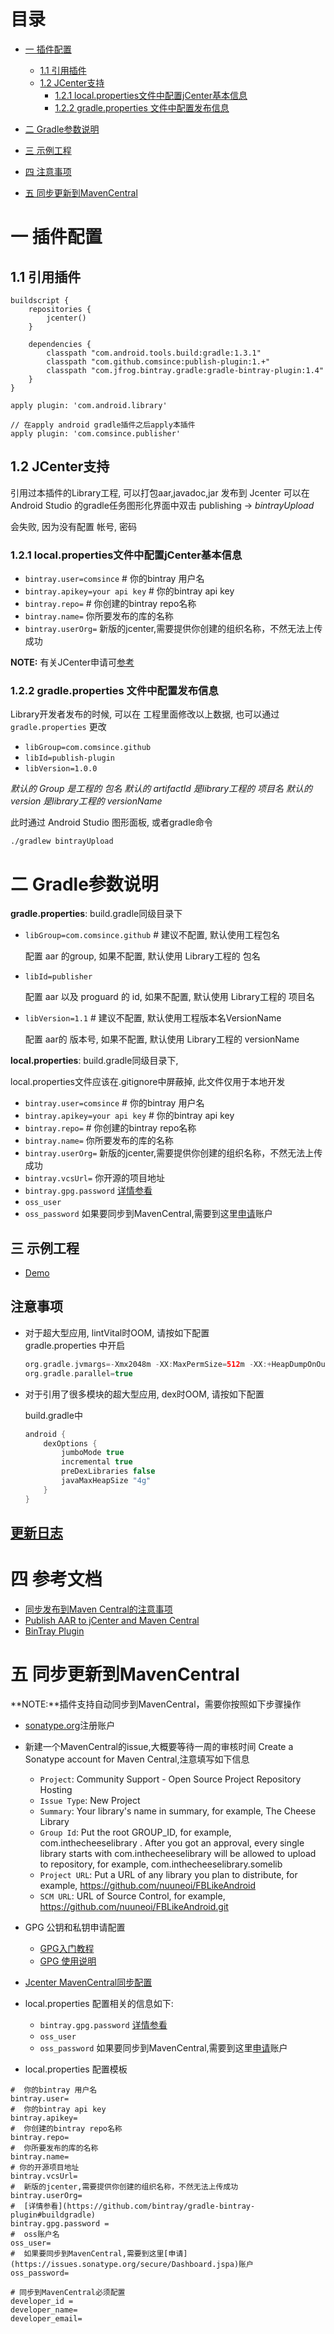 # 目录
    
* [一 插件配置](#library_setting_init)
    * [1.1 引用插件](#build_setting)
    * [1.2 JCenter支持](#jcenter_setting)
      * [1.2.1 local.properties文件中配置jCenter基本信息](#jcenter_account_setting)
      * [1.2.2 gradle.properties 文件中配置发布信息](#jcenter_group_setting)
* [二 Gradle参数说明](#gradle_setting_describe)

* [三 示例工程](#demo) 
* [四 注意事项](#notifications)
* [五 同步更新到MavenCentral](#sync_maven_central)

# 一 插件配置<a name="library_setting_init"/>

## 1.1 引用插件<a name="build_setting"/>

````
buildscript {
    repositories {
        jcenter()
    }
    
    dependencies {
        classpath "com.android.tools.build:gradle:1.3.1"
        classpath "com.github.comsince:publish-plugin:1.+"
        classpath "com.jfrog.bintray.gradle:gradle-bintray-plugin:1.4"
    }
}

apply plugin: 'com.android.library'

// 在apply android gradle插件之后apply本插件
apply plugin: 'com.comsince.publisher'

````


## 1.2 JCenter支持<a name="jcenter_setting"/>
 
引用过本插件的Library工程, 可以打包aar,javadoc,jar 发布到 Jcenter
可以在 Android Studio 的gradle任务图形化界面中双击 publishing -> *bintrayUpload*

会失败, 因为没有配置 帐号, 密码

### 1.2.1 local.properties文件中配置jCenter基本信息<a name="jcenter_account_setting"/>

+ `bintray.user=comsince`  # 你的bintray 用户名
+ `bintray.apikey=your api key` # 你的bintray api key
+ `bintray.repo=` #  你创建的bintray repo名称
+ `bintray.name=` 你所要发布的库的名称
+ `bintray.userOrg=`  新版的jcenter,需要提供你创建的组织名称，不然无法上传成功 


**NOTE:** 有关JCenter申请可[参考](register_jcenter.md)

### 1.2.2 gradle.properties 文件中配置发布信息<a name="jcenter_group_setting"/>

Library开发者发布的时候, 可以在 工程里面修改以上数据, 也可以通过 `gradle.properties` 更改

+ `libGroup=com.comsince.github`  
+ `libId=publish-plugin`
+ `libVersion=1.0.0`

*默认的 Group 是工程的 包名*
*默认的 artifactId 是library工程的 项目名*
*默认的 version 是library工程的 versionName*  


此时通过 Android Studio 图形面板, 或者gradle命令

````
./gradlew bintrayUpload
````


# 二 Gradle参数说明<a name="gradle_setting_describe"/>

**gradle.properties**: build.gradle同级目录下

+ `libGroup=com.comsince.github`  # 建议不配置, 默认使用工程包名

    配置 aar 的group, 如果不配置, 默认使用 Library工程的 包名
    
+ `libId=publisher` 

    配置 aar 以及 proguard 的 id, 如果不配置, 默认使用 Library工程的 项目名

+ `libVersion=1.1` # 建议不配置, 默认使用工程版本名VersionName

    配置 aar的 版本号, 如果不配置, 默认使用 Library工程的 versionName  
    
**local.properties**: build.gradle同级目录下, 

local.properties文件应该在.gitignore中屏蔽掉, 此文件仅用于本地开发

+ `bintray.user=comsince`  # 你的bintray 用户名
+ `bintray.apikey=your api key` # 你的bintray api key
+ `bintray.repo=` #  你创建的bintray repo名称
+ `bintray.name=` 你所要发布的库的名称
+ `bintray.userOrg=`  新版的jcenter,需要提供你创建的组织名称，不然无法上传成功 
+ `bintray.vcsUrl=`  你开源的项目地址
+ `bintray.gpg.password` [详情参看](https://github.com/bintray/gradle-bintray-plugin#buildgradle)
+ `oss_user`
+ `oss_password`  如果要同步到MavenCentral,需要到这里[申请](https://issues.sonatype.org/secure/Dashboard.jspa)账户


## 三 示例工程<a name="demo"/>
    
* [Demo](PublisherDemo)

## 注意事项<a name="notifications"/>

* 对于超大型应用, lintVital时OOM, 请按如下配置  
    gradle.properties 中开启   
    
    ````groovy
    org.gradle.jvmargs=-Xmx2048m -XX:MaxPermSize=512m -XX:+HeapDumpOnOutOfMemoryError -Dfile.encoding=UTF-8
    org.gradle.parallel=true   
    ````
    
* 对于引用了很多模块的超大型应用, dex时OOM, 请按如下配置

    build.gradle中
    
    ````groovy
    android {
        dexOptions {
            jumboMode true
            incremental true
            preDexLibraries false
            javaMaxHeapSize "4g"
        }
    }
    ```` 
    
## [更新日志](CHANGELOG.md)

# 四 参考文档
* [同步发布到Maven Central的注意事项](http://central.sonatype.org/pages/requirements.html)
* [Publish AAR to jCenter and Maven Central](https://gist.github.com/lopspower/6f62fe1492726d848d6d)
* [BinTray Plugin](https://github.com/bintray/gradle-bintray-plugin)

# 五 同步更新到MavenCentral
**NOTE:**插件支持自动同步到MavenCentral，需要你按照如下步骤操作
  
* [sonatype.org](https://issues.sonatype.org/secure/Dashboard.jspa)注册账户
* 新建一个MavenCentral的issue,大概要等待一周的审核时间
  Create a Sonatype account for Maven Central,注意填写如下信息
  * ```Project```: Community Support - Open Source Project Repository Hosting
  * ```Issue Type```: New Project
  * ```Summary```: Your library's name in summary, for example, The Cheese Library
  * ```Group Id```: Put the root GROUP_ID, for example, com.inthecheeselibrary . After you got an approval, every single library starts with com.inthecheeselibrary will be allowed to upload to repository, for example, com.inthecheeselibrary.somelib
  * ```Project URL```: Put a URL of any library you plan to distribute, for example, https://github.com/nuuneoi/FBLikeAndroid
  * ```SCM URL```: URL of Source Control, for example, https://github.com/nuuneoi/FBLikeAndroid.git
  
* GPG 公钥和私钥申请配置
   * [GPG入门教程](http://www.ruanyifeng.com/blog/2013/07/gpg.html)
   * [GPG 使用说明](http://central.sonatype.org/pages/working-with-pgp-signatures.html)
* [Jcenter MavenCentral同步配置](https://inthecheesefactory.com/blog/how-to-upload-library-to-jcenter-maven-central-as-dependency/en)
* local.properties 配置相关的信息如下:
    + `bintray.gpg.password` [详情参看](https://github.com/bintray/gradle-bintray-plugin#buildgradle)
    + `oss_user`
    + `oss_password`  如果要同步到MavenCentral,需要到这里[申请](https://issues.sonatype.org/secure/Dashboard.jspa)账户
    
    
* local.properties 配置模板

```
#  你的bintray 用户名
bintray.user=
#  你的bintray api key          
bintray.apikey=        
#  你创建的bintray repo名称
bintray.repo=          
#  你所要发布的库的名称
bintray.name=  
# 你的开源项目地址
bintray.vcsUrl=
#  新版的jcenter,需要提供你创建的组织名称，不然无法上传成功
bintray.userOrg=       
#  [详情参看](https://github.com/bintray/gradle-bintray-plugin#buildgradle)
bintray.gpg.password = 
#  oss账户名
oss_user=   
#  如果要同步到MavenCentral,需要到这里[申请](https://issues.sonatype.org/secure/Dashboard.jspa)账户
oss_password=
          
# 同步到MavenCentral必须配置
developer_id = 
developer_name=
developer_email=
```